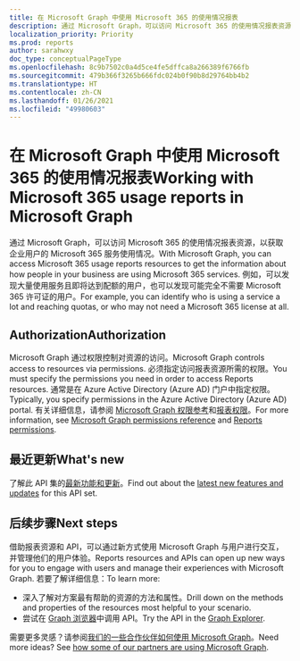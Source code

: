 ```yaml
---
title: 在 Microsoft Graph 中使用 Microsoft 365 的使用情况报表
description: 通过 Microsoft Graph，可以访问 Microsoft 365 的使用情况报表资源，以获取企业用户的 Microsoft 365 服务使用情况。 例如，可以发现大量使用服务且即将达到配额的用户，也可以发现可能完全不需要 Microsoft 365 许可证的用户。
localization_priority: Priority
ms.prod: reports
author: sarahwxy
doc_type: conceptualPageType
ms.openlocfilehash: 8c9b7502c0a4d5ce4fe5dffca8a266389f6766fb
ms.sourcegitcommit: 479b366f3265b666fdc024b0f90b8d29764bb4b2
ms.translationtype: HT
ms.contentlocale: zh-CN
ms.lasthandoff: 01/26/2021
ms.locfileid: "49980603"
---
```

# <a name="working-with-microsoft-365-usage-reports-in-microsoft-graph"></a><span data-ttu-id="38904-104">在 Microsoft Graph 中使用 Microsoft 365 的使用情况报表</span><span class="sxs-lookup"><span data-stu-id="38904-104">Working with Microsoft 365 usage reports in Microsoft Graph</span></span>

<span data-ttu-id="38904-105">通过 Microsoft Graph，可以访问 Microsoft 365 的使用情况报表资源，以获取企业用户的 Microsoft 365 服务使用情况。</span><span class="sxs-lookup"><span data-stu-id="38904-105">With Microsoft Graph, you can access Microsoft 365 usage reports resources to get the information about how people in your business are using Microsoft 365 services.</span></span> <span data-ttu-id="38904-106">例如，可以发现大量使用服务且即将达到配额的用户，也可以发现可能完全不需要 Microsoft 365 许可证的用户。</span><span class="sxs-lookup"><span data-stu-id="38904-106">For example, you can identify who is using a service a lot and reaching quotas, or who may not need a Microsoft 365 license at all.</span></span>

## <a name="authorization"></a><span data-ttu-id="38904-107">Authorization</span><span class="sxs-lookup"><span data-stu-id="38904-107">Authorization</span></span>

<span data-ttu-id="38904-108">Microsoft Graph 通过权限控制对资源的访问。</span><span class="sxs-lookup"><span data-stu-id="38904-108">Microsoft Graph controls access to resources via permissions.</span></span> <span data-ttu-id="38904-109">必须指定访问报表资源所需的权限。</span><span class="sxs-lookup"><span data-stu-id="38904-109">You must specify the permissions you need in order to access Reports resources.</span></span> <span data-ttu-id="38904-110">通常是在 Azure Active Directory (Azure AD) 门户中指定权限。</span><span class="sxs-lookup"><span data-stu-id="38904-110">Typically, you specify permissions in the Azure Active Directory (Azure AD) portal.</span></span> <span data-ttu-id="38904-111">有关详细信息，请参阅 [Microsoft Graph 权限参考](/graph/permissions-reference)和[报表权限](/graph/permissions-reference#reports-permissions)。</span><span class="sxs-lookup"><span data-stu-id="38904-111">For more information, see [Microsoft Graph permissions reference](/graph/permissions-reference) and [Reports permissions](/graph/permissions-reference#reports-permissions).</span></span>

## <a name="whats-new"></a><span data-ttu-id="38904-112">最近更新</span><span class="sxs-lookup"><span data-stu-id="38904-112">What's new</span></span>
<span data-ttu-id="38904-113">了解此 API 集的[最新功能和更新](/graph/whats-new-overview)。</span><span class="sxs-lookup"><span data-stu-id="38904-113">Find out about the [latest new features and updates](/graph/whats-new-overview) for this API set.</span></span>

## <a name="next-steps"></a><span data-ttu-id="38904-114">后续步骤</span><span class="sxs-lookup"><span data-stu-id="38904-114">Next steps</span></span>

<span data-ttu-id="38904-115">借助报表资源和 API，可以通过新方式使用 Microsoft Graph 与用户进行交互，并管理他们的用户体验。</span><span class="sxs-lookup"><span data-stu-id="38904-115">Reports resources and APIs can open up new ways for you to engage with users and manage their experiences with Microsoft Graph.</span></span> <span data-ttu-id="38904-116">若要了解详细信息：</span><span class="sxs-lookup"><span data-stu-id="38904-116">To learn more:</span></span>

- <span data-ttu-id="38904-117">深入了解对方案最有帮助的资源的方法和属性。</span><span class="sxs-lookup"><span data-stu-id="38904-117">Drill down on the methods and properties of the resources most helpful to your scenario.</span></span>
- <span data-ttu-id="38904-118">尝试在 [Graph 浏览器](https://developer.microsoft.com/graph/graph-explorer)中调用 API。</span><span class="sxs-lookup"><span data-stu-id="38904-118">Try the API in the [Graph Explorer](https://developer.microsoft.com/graph/graph-explorer).</span></span>

<span data-ttu-id="38904-p105">需要更多灵感？请参阅[我们的一些合作伙伴如何使用 Microsoft Graph](https://developer.microsoft.com/graph/graph/examples#partners)。</span><span class="sxs-lookup"><span data-stu-id="38904-p105">Need more ideas? See [how some of our partners are using Microsoft Graph](https://developer.microsoft.com/graph/graph/examples#partners).</span></span>

